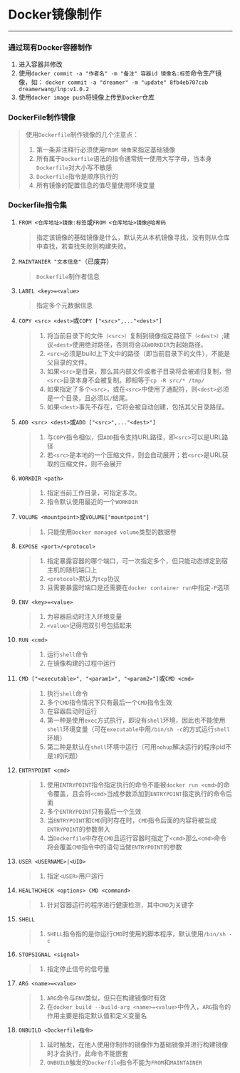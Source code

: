 # Docker镜像制作

---

### 通过现有Docker容器制作

1. 进入容器并修改
2. 使用`docker commit -a "作者名" -m "备注" 容器id 镜像名:标签`命令生产镜像，如：
   `docker commit -a "dreamer" -m "update" 8fb4eb707cab dreamerwang/lnp:v1.0.2`
3. 使用`docker image push`将镜像上传到`Docker`仓库

### DockerFile制作镜像

> 使用`Dockerfile`制作镜像的几个注意点：
>
> 1. 第一条非注释行必须使用`FROM 镜像`来指定基础镜像
> 2. 所有属于`Dockerfile`语法的指令通常统一使用大写字母，当本身`Dockerfile`对大小写不敏感
> 3. `Dockerfile`指令是顺序执行的
> 4. 所有镜像的配置信息的值尽量使用环境变量

### Dockerfile指令集

1. `FROM <仓库地址>镜像:标签`或`FROM <仓库地址>镜像@哈希码`

   > 指定该镜像的基础镜像是什么，默认先从本机镜像寻找，没有则从仓库中查找，若查找失败则构建失败。

2. `MAINTANIER "文本信息"`（已废弃）

   > `Dockerfile`制作者信息

3. `LABEL <key>=<value>`

   > 指定多个元数据信息

4. `COPY <src> <dest>`或`COPY ["<src>",..."<dest>"]`

   > 1. 将当前目录下的文件`（<src>）`复制到镜像指定路径下`（<dest>）`;建议`<dest>`使用绝对路径，否则将会以`WORKDIR`为起始路径。
   > 2. `<src>`必须是build上下文中的路径（即当前目录下的文件），不能是父目录的文件。
   > 3. 如果`<src>`是目录，那么其内部文件或者子目录将会被递归复制，但`<src>`目录本身不会被复制。即相等于`cp -R src/* /tmp/`
   > 4. 如果指定了多个`<src>`，或在`<src>`中使用了通配符，则`<dest>`必须是一个目录，且必须以`/`结尾。
   > 5. 如果`<dest>`事先不存在，它将会被自动创建，包括其父目录路径。

5. `ADD <src> <dest>`或`ADD ["<src>",..."<dest>"]`

   > 1. 与`COPY`指令相似，但`ADD`指令支持URL路径，即`<src>`可以是URL路径
   > 2. 若`<src>`是本地的一个压缩文件，则会自动展开；若`<src>`是URL获取的压缩文件，则不会展开

6. `WORKDIR <path>`

   > 1. 指定当前工作目录，可指定多次。
   > 2. 指令默认使用最近的一个`WORKDIR`

7. `VOLUME <mountpoint>`或`VOLUME["mountpoint"]`

   > 1. 只能使用`Docker managed volume`类型的数据卷

8. `EXPOSE <port>/<protocol>`

   > 1. 指定暴露容器的哪个端口，可一次指定多个，但只能动态绑定到宿主机的随机端口上
   > 2. `<protocol>`默认为`tcp`协议
   > 3. 且需要暴露时端口是还需要在`docker container run`中指定`-P`选项

9. `ENV <key>=<value>`

   > 1. 为容器启动时注入环境变量
   > 2. `<value>`记得用双引号包括起来

10. `RUN <cmd>`

    > 1. 运行`shell`命令
    > 2. 在镜像构建的过程中运行

11. `CMD ["<executable>", "<param1>", "<param2>"]`或`CMD <cmd>`

    > 1. 执行`shell`命令
    > 2. 多个`CMD`指令情况下只有最后一个`CMD`指令生效
    > 3. 在容器启动时运行
    > 4. 第一种是使用`exec`方式执行，即没有`shell`环境，因此也不能使用`shell`环境变量（可在`executable`中用`/bin/sh -c`的方式运行`shell`环境）
    > 5. 第二种是默认在`shell`环境中运行（可用`nohup`解决运行的程序pid不是`1`的问题）

12. `ENTRYPOINT <cmd>`

    > 1. 使用`ENTRYPOINT`指令指定执行的命令不能被`docker run <cmd>`的命令覆盖，且会将`<cmd>`当成参数添加到`ENTRYPOINT`指定执行的命令后面
    > 2. 多个`ENTRYPOINT`只有最后一个生效
    > 3. 当`ENTRYPOINT`和`CMD`同时存在时，`CMD`指令后面的内容将被当成`ENTRYPOINT`的参数带入
    > 4. 当`Dockerfile`中存在`CMD`且运行容器时指定了`<cmd>`那么`<cmd>`命令将会覆盖`CMD`指令中的语句当做`ENTRYPOINT`的参数

13. `USER <USERNAME>|<UID>`

    > 1. 指定`<USER>`用户运行

14. `HEALTHCHECK <options> CMD <command>`

    > 1. 针对容器运行的程序进行健康检测，其中`CMD`为关键字

15. `SHELL`

    > 1. `SHELL`指令指的是你运行`CMD`时使用的脚本程序，默认使用`/bin/sh -c`

16. `STOPSIGNAL <signal>`

    > 1. 指定停止信号的信号量

17. `ARG <name>=<value>`

    > 1. `ARG`命令与`ENV`类似，但只在构建镜像时有效
    > 2. 在`docker build --build-arg <name>=<value>`中传入，`ARG`指令的作用主要是指定默认值和定义变量名

18. `ONBUILD <Dockerfile指令>`

    > 1. 延时触发，在他人使用你制作的镜像作为基础镜像并进行构建镜像时才会执行，此命令不能嵌套
    > 2. `ONBUILD`触发的`Dockerfile`指令不能为`FROM`和`MAINTAINER`
